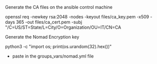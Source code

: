 Generate the CA files on the ansible control machine 

openssl req -newkey rsa:2048 -nodes -keyout files/ca_key.pem -x509 -days 365 -out files/ca_cert.pem -subj "/C=US/ST=State/L=City/O=Organization/OU=IT/CN=CA

Generate the Nomad Encryption key 

python3 -c "import os; print(os.urandom(32).hex())" 

- paste in the groups_vars/nomad.yml file